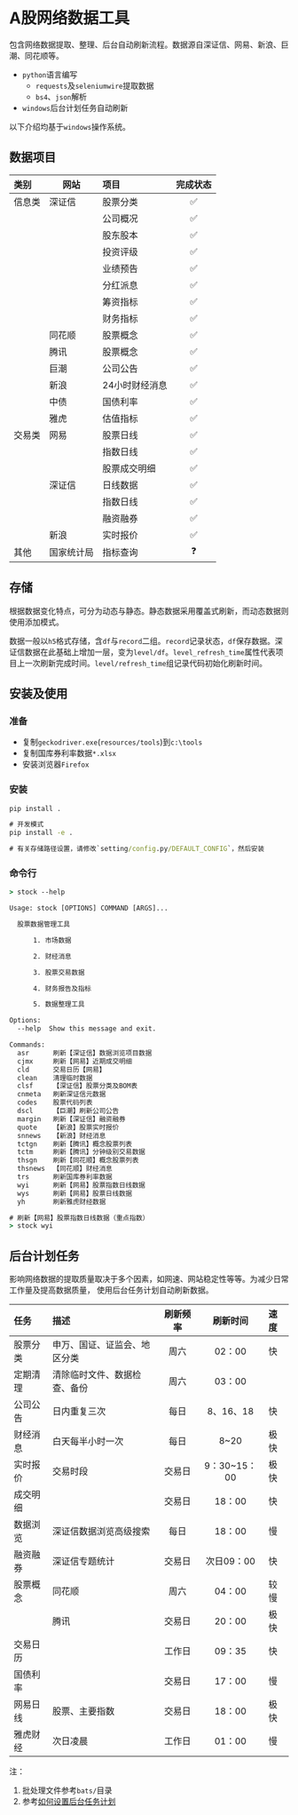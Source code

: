 # A股网络数据工具
包含网络数据提取、整理、后台自动刷新流程。数据源自深证信、网易、新浪、巨潮、同花顺等。
+ `python`语言编写
    + `requests`及`seleniumwire`提取数据
    + `bs4`、`json`解析
+ `windows`后台计划任务自动刷新

以下介绍均基于`windows`操作系统。

## 数据项目
| 类别   | 网站       | 项目           | 完成状态 |
|:-------|------------|:---------------|:--------:|
| 信息类 | 深证信     | 股票分类       |    ✅     |
|        |            | 公司概况       |    ✅     |
|        |            | 股东股本       |    ✅     |
|        |            | 投资评级       |    ✅     |
|        |            | 业绩预告       |    ✅     |
|        |            | 分红派息       |    ✅     |
|        |            | 筹资指标       |    ✅     |
|        |            | 财务指标       |    ✅     |
|        | 同花顺     | 股票概念       |    ✅     |
|        | 腾讯       | 股票概念       |    ✅     |
|        | 巨潮       | 公司公告       |    ✅     |
|        | 新浪       | 24小时财经消息 |    ✅     |
|        | 中债       | 国债利率       |    ✅     |
|        | 雅虎       | 估值指标       |    ✅     |
| 交易类 | 网易       | 股票日线       |    ✅     |
|        |            | 指数日线       |    ✅     |
|        |            | 股票成交明细   |    ✅     |
|        | 深证信     | 日线数据       |    ✅     |
|        |            | 指数日线       |    ✅     |
|        |            | 融资融券       |    ✅     |
|        | 新浪       | 实时报价       |    ✅     |
| 其他   | 国家统计局 | 指标查询       |    ❓     |

## 存储
根据数据变化特点，可分为动态与静态。静态数据采用覆盖式刷新，而动态数据则使用添加模式。

数据一般以`h5`格式存储，含`df`与`record`二组。`record`记录状态，`df`保存数据。深证信数据在此基础上增加一层，变为`level/df`。`level_refresh_time`属性代表项目上一次刷新完成时间。`level/refresh_time`组记录代码初始化刷新时间。



## 安装及使用
### 准备
+ 复制`geckodriver.exe`(`resources/tools`)到`c:\tools`
+ 复制国库券利率数据`*.xlsx`
+ 安装浏览器`Firefox`
### 安装
```cmd
pip install .

# 开发模式
pip install -e .

# 有关存储路径设置，请修改`setting/config.py/DEFAULT_CONFIG`，然后安装
```
### 命令行
```cmd
> stock --help

Usage: stock [OPTIONS] COMMAND [ARGS]...

  股票数据管理工具

      1. 市场数据

      2. 财经消息

      3. 股票交易数据

      4. 财务报告及指标

      5. 数据整理工具

Options:
  --help  Show this message and exit.

Commands:
  asr      刷新【深证信】数据浏览项目数据
  cjmx     刷新【网易】近期成交明细
  cld      交易日历【网易】
  clean    清理临时数据
  clsf     【深证信】股票分类及BOM表
  cnmeta   刷新深证信元数据
  codes    股票代码列表
  dscl     【巨潮】刷新公司公告
  margin   刷新【深证信】融资融券
  quote    【新浪】股票实时报价
  snnews   【新浪】财经消息
  tctgn    刷新【腾讯】概念股票列表
  tctm     刷新【腾讯】分钟级别交易数据
  thsgn    刷新【同花顺】概念股票列表
  thsnews  【同花顺】财经消息
  trs      刷新国库券利率数据
  wyi      刷新【网易】股票指数日线数据
  wys      刷新【网易】股票日线数据
  yh       刷新雅虎财经数据

# 刷新【网易】股票指数日线数据（重点指数）
> stock wyi
```


## 后台计划任务
影响网络数据的提取质量取决于多个因素，如网速、网站稳定性等等。为减少日常工作量及提高数据质量，
使用后台任务计划自动刷新数据。

| 任务     | 描述                         | 刷新频率 |   刷新时间   |速度|
|:---------|:-----------------------------|:--------:|:------------:|:-|
| 股票分类 | 申万、国证、证监会、地区分类 |   周六   |    02：00    |快|
| 定期清理 | 清除临时文件、数据检查、备份 |   周六   |    03：00    ||
| 公司公告 | 日内重复三次                 |   每日   |  8、16、18   |快|
| 财经消息 | 白天每半小时一次             |   每日   |     8~20     |极快|
| 实时报价 | 交易时段                     |  交易日  | 9：30~15：00 |极快|
| 成交明细 |                              |  交易日  |    18：00    |快|
| 数据浏览 | 深证信数据浏览高级搜索       |   每日   |    18：00    |慢|
| 融资融券 | 深证信专题统计               |  交易日  |  次日09：00  |快|
| 股票概念 | 同花顺                       |   周六   |    04：00    |较慢|
|          | 腾讯                         |  交易日  |    20：00    |极快|
| 交易日历 |                              |  工作日  |    09：35    |快|
| 国债利率 |                              |  交易日  |    17：00    |慢|
| 网易日线 | 股票、主要指数               |  交易日  |    18：00    |极快|
| 雅虎财经 | 次日凌晨                     |  工作日  |    01：00    |慢|

注：
1. 批处理文件参考`bats/`目录
2. 参考[如何设置后台任务计划](https://blog.csdn.net/mao_mao37/article/details/82592603)
